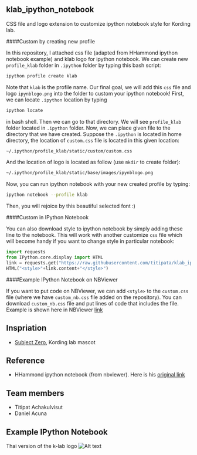 klab_ipython_notebook
--------------------
CSS file and logo extension to customize ipython notebook style for Kording lab.

####Custom by creating new profile

In this repository, I attached css file (adapted from HHammond ipython notebook example) and klab logo for ipython notebook. We can create new `profile_klab` folder in `.ipython` folder by typing this bash script:

```bash
ipython profile create klab
```

Note that `klab` is the profile name. Our final goal, we will add this `css` file and logo `ipynblogo.png` into the folder to custom your ipython notebook! First, we can locate `.ipython` location by typing

```bash
ipython locate
```

in bash shell. Then we can go to that directory. We will see `profile_klab` folder located in `.ipython` folder. Now, we can place given file to the directory that we have created. Suppose the `.ipython` is located in home directory, the location of `custom.css` file is located in this given location:

```bash
~/.ipython/profile_klab/static/custom/custom.css
```

And the location of logo is located as follow (use `mkdir` to create folder):

```bash
~/.ipython/profile_klab/static/base/images/ipynblogo.png
```

Now, you can run ipython notebook with your new created profile by typing:

```bash
ipython notebook --profile klab
```

Then, you will rejoice by this beautiful selected font :)

####Custom in IPython Notebook

You can also download style to ipython notebook by simply adding these line to the notebook. This will work with another  customize `css` file which will become handy if you want to change style in particular notebook:

```python
import requests
from IPython.core.display import HTML
link = requests.get("https://raw.githubusercontent.com/titipata/klab_ipython_notebook/master/custom.css")
HTML("<style>"+link.content+"</style>")
```

####Example IPython Notebook on NBViewer

If you want to put code on NBViewer, we can add `<style>` to the `custom.css` file (where we have `custom_nb.css` file added on the repository). You can download `custom_nb.css` file and put lines of code that includes the file. Example is shown here in NBViewer [link](http://nbviewer.ipython.org/github/titipata/klab_ipython_notebook/blob/master/Example%20Notebook%20with%20Custom.ipynb)

Inspriation
----------
* [Subject Zero](http://klab.smpp.northwestern.edu/wiki/index.php5/Subject_Zero), Kording lab mascot

Reference
----------
* HHammond ipython notebook (from nbviewer). Here is his [original link](http://nbviewer.ipython.org/gist/HHammond/7a78d35b34d85406aa60)

Team members
----------
* Titipat Achakulvisut
* Daniel Acuna

Example IPython Notebook
----------
Thai version of the k-lab logo
![Alt text](https://github.com/titipata/klab_ipython_notebook/blob/master/notebook_example.png "Example Notebook")

